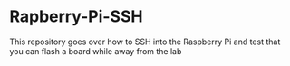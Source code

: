 # Rapberry-Pi-SSH
This repository goes over how to SSH into the Raspberry Pi and test that you can flash a board while away from the lab
